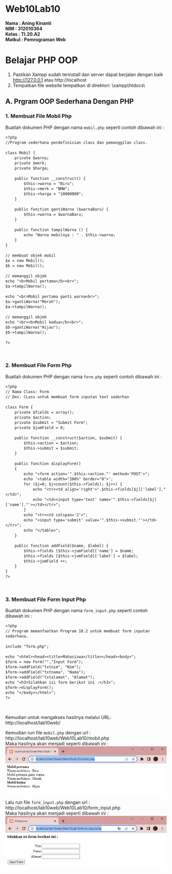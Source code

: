 # Web10Lab10

**Nama    : Aning Kinanti** <br>
**NIM     : 312010364** <br>
**Kelas   : TI.20.A2** <br>
**Matkul  : Pemrograman Web** <br>

# Belajar PHP OOP
1. Pastikan Xampp sudah terinstall dan server dapat berjalan dengan baik http://127.0.0.1 atau http://localhost
2. Tempatkan file website tempatkan di direktori: \xampp\htdocs\

## A. Prgram OOP Sederhana Dengan PHP
### 1. Membuat File Mobil Php
Buatlah dokumen PHP dengan nama `mobil.php` seperti contoh dibawah ini : <br>
```
<?php
//Program sederhana pendefinisian class dan pemanggilan class.

class Mobil {
    private $warna;
    private $merk;
    private $harga;

    public function __construct() {
        $this->warna = "Biru";
        $this->merk = "BMW";
        $this->harga = "10000000";
    }

    public function gantiWarna ($warnaBaru) {
        $this->warna = $warnaBaru;
    }

    public function tampilWarna () {
        echo "Warna mobilnya : " . $this->warna;
    }
}

// membuat objek mobil
$a = new Mobil();
$b = new Mobil();

// memanggil objek
echo "<b>Mobil pertama</b><br>";
$a->tampilWarna();

echo "<br>Mobil pertama ganti warna<br>";
$a->gantiWarna("Merah");
$a->tampilWarna();

// memanggil objek
echo "<br><b>Mobil kedua</b><br>";
$b->gantiWarna("Hijau");
$b->tampilWarna();

?>
```
<br>

### 2. Membuat File Form Php
Buatlah dokumen PHP dengan nama `form.php` seperti contoh dibawah ini : <br>
```
<?php
// Nama Class: Form
// Des: CLass untuk membuat form inputan text sederhan

class Form {
    private $fields = array();
    private $action;
    private $submit = "Submit Form";
    private $jumField = 0;

    public function __construct($action, $submit) {
        $this->action = $action;
        $this->submit = $submit;
    }

    public function displayForm()
    {
        echo "<form action='".$this->action."' method='POST'>";
        echo '<table width="100%" border="0">';
        for ($j=0; $j<count($this->fields); $j++) {
            echo "<tr><td align='right'>".$this->fields[$j]['label']."</td>";
            echo "<td><input type='text' name='".$this->fields[$j]['name']."'></td></tr>";
        }
        echo "<tr><td colspan='2'>";
        echo "<input type='submit' value='".$this->submit."'></td></tr>";
        echo "</table>";
    }

    public function addField($name, $label) {
        $this->fields [$this->jumField]['name'] = $name;
        $this->fields [$this->jumField]['label'] = $label;
        $this->jumField ++;
    }
}
?>
```
<br>

### 3. Membuat File Form Input Php
Buatlah dokumen PHP dengan nama `form_input.php` seperti contoh dibawah ini : <br>
```
<?php
// Program memanfaatkan Program 10.2 untuk membuat form inputan sederhana.

include "form.php";

echo "<html><head><title>Mahasiswa</title></head><body>";
$form = new Form("","Input Form");
$form->addField("txtnim", "Nim");
$form->addField("txtnama", "Nama");
$form->addField("txtalamat", "Alamat");
echo "<h3>Silahkan isi form berikut ini :</h3>";
$form->displayForm();
echo "</body></html>";
?>
```
<br>

Kemudian untuk mengakses hasilnya melalui URL: http://localhost/lab10web/ <br>

Kemudian run file `mobil.php` dengan url : http://localhost/lab10web/Web10Lab10/mobil.php <br>
Maka hasilnya akan menjadi seperti dibawah ini : <br>
![Gambar 1](screenshot/ss1.PNG) <br>

Lalu run file `form_input.php` dengan url : http://localhost/lab10web/Web10Lab10/form_input.php <br>
Maka hasilnya akan menjadi seperti dibawah ini : <br>
![Gambar 2](screenshot/ss2.PNG) <br>
